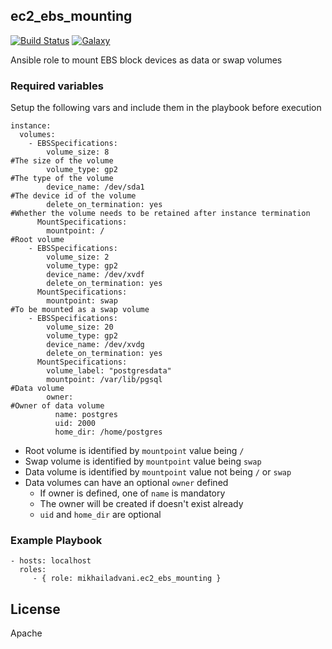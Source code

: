 ec2_ebs_mounting
-------

[![Build Status](https://travis-ci.org/mikhailadvani/ec2_ebs_mounting.svg?branch=master)](https://travis-ci.org/mikhailadvani/ec2_ebs_mounting) [![Galaxy](https://img.shields.io/badge/ansible--galaxy-mikhailadvani.ec2_ebs_mounting-blue.svg)](https://galaxy.ansible.com/mikhailadvani/ec2_ebs_mounting)


Ansible role to mount EBS block devices as data or swap volumes

### Required variables

Setup the following vars and include them in the playbook before execution

    instance:
      volumes:                                                                  
        - EBSSpecifications:                                                    
            volume_size: 8                                                      #The size of the volume
            volume_type: gp2                                                    #The type of the volume
            device_name: /dev/sda1                                              #The device id of the volume
            delete_on_termination: yes                                          #Whether the volume needs to be retained after instance termination
          MountSpecifications:
            mountpoint: /                                                       #Root volume            
        - EBSSpecifications:
            volume_size: 2
            volume_type: gp2
            device_name: /dev/xvdf
            delete_on_termination: yes
          MountSpecifications:
            mountpoint: swap                                                    #To be mounted as a swap volume
        - EBSSpecifications:
            volume_size: 20
            volume_type: gp2
            device_name: /dev/xvdg
            delete_on_termination: yes
          MountSpecifications:
            volume_label: "postgresdata"
            mountpoint: /var/lib/pgsql                                          #Data volume                                  
            owner:                                                              #Owner of data volume
              name: postgres
              uid: 2000
              home_dir: /home/postgres
    
- Root volume is identified by `mountpoint` value being `/`
- Swap volume is identified by `mountpoint` value being `swap`
- Data volume is identified by `mountpoint` value not being `/` or `swap`
- Data volumes can have an optional `owner` defined
    - If owner is defined, one of `name` is mandatory
    - The owner will be created if doesn't exist already
    - `uid` and `home_dir` are optional

### Example Playbook

    - hosts: localhost
      roles:
         - { role: mikhailadvani.ec2_ebs_mounting }

License
-------

Apache    
